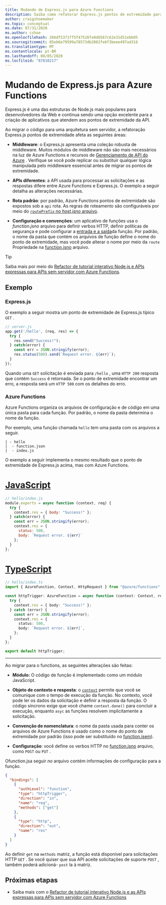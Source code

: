 ```yaml
---
title: Mudando de Express.js para Azure Functions
description: Saiba como refatorar Express.js pontos de extremidade para Azure Functions.
author: craigshoemaker
ms.topic: conceptual
ms.date: 07/31/2020
ms.author: cshoe
ms.openlocfilehash: 266df5371ff5f47526fa9d6567c62e31d51ebb05
ms.sourcegitcommit: 85eb6e79599a78573db2082fe6f3beee497ad316
ms.translationtype: MT
ms.contentlocale: pt-BR
ms.lasthandoff: 08/05/2020
ms.locfileid: "87810217"
---
```

# <a name="shifting-from-expressjs-to-azure-functions"></a>Mudando de Express.js para Azure Functions

Express.js é uma das estruturas de Node.js mais populares para desenvolvedores da Web e continua sendo uma opção excelente para a criação de aplicativos que atendem aos pontos de extremidade da API.

Ao migrar o código para uma arquitetura sem servidor, a refatoração Express.js pontos de extremidade afeta as seguintes áreas:

- **Middleware**: o Express.js apresenta uma coleção robusta de middleware. Muitos módulos de middleware não são mais necessários na luz de Azure Functions e recursos de [Gerenciamento de API do Azure](../api-management/api-management-key-concepts.md) . Verifique se você pode replicar ou substituir qualquer lógica manipulada pelo middleware essencial antes de migrar os pontos de extremidade.

- **APIs diferentes**: a API usada para processar as solicitações e as respostas difere entre Azure Functions e Express.js. O exemplo a seguir detalha as alterações necessárias.

- **Rota padrão**: por padrão, Azure Functions pontos de extremidade são expostos sob a `api` rota. As regras de roteamento são configuráveis por meio do [ `routePrefix` no _host.jsno_ arquivo](./functions-bindings-http-webhook-output.md#hostjson-settings).

- **Configuração e convenções**: um aplicativo de funções usa o _function.jsno_ arquivo para definir verbos HTTP, definir políticas de segurança e pode configurar a [entrada e a saída](./functions-triggers-bindings.md)da função. Por padrão, o nome da pasta que contém os arquivos de função define o nome do ponto de extremidade, mas você pode alterar o nome por meio da `route` Propriedade na [function.jsno](./functions-bindings-http-webhook-trigger.md#customize-the-http-endpoint) arquivo.

> [!TIP]
> Saiba mais por meio do [Refactor de tutorial interativo Node.js e APIs expressas para APIs sem servidor com Azure Functions](/learn/modules/shift-nodejs-express-apis-serverless/).

## <a name="example"></a>Exemplo

### <a name="expressjs"></a>Express.js

O exemplo a seguir mostra um ponto de extremidade de Express.js típico `GET` .

```javascript
// server.js
app.get('/hello', (req, res) => {
  try {
    res.send("Success!");
  } catch(error) {
    const err = JSON.stringify(error);
    res.status(500).send(`Request error. ${err}`);
  }
});
```

Quando uma `GET` solicitação é enviada para `/hello` , uma `HTTP 200` resposta que contém `Success` é retornada. Se o ponto de extremidade encontrar um erro, a resposta será um `HTTP 500` com os detalhes do erro.

### <a name="azure-functions"></a>Azure Functions

Azure Functions organiza os arquivos de configuração e de código em uma única pasta para cada função. Por padrão, o nome da pasta determina o nome da função.

Por exemplo, uma função chamada `hello` tem uma pasta com os arquivos a seguir.

``` files
| - hello
|  - function.json
|  - index.js
```

O exemplo a seguir implementa o mesmo resultado que o ponto de extremidade de Express.js acima, mas com Azure Functions.

# <a name="javascript"></a>[JavaScript](#tab/javascript)

```javascript
// hello/index.js
module.exports = async function (context, req) {
  try {
    context.res = { body: "Success!" };
  } catch(error) {
    const err = JSON.stringify(error);
    context.res = {
      status: 500,
      body: `Request error. ${err}`
    };
  }
};
```

# <a name="typescript"></a>[TypeScript](#tab/typescript)

```typescript
// hello/index.ts
import { AzureFunction, Context, HttpRequest } from "@azure/functions";

const httpTrigger: AzureFunction = async function (context: Context, req: HttpRequest): Promise<void> {
  try {
    context.res = { body: "Success!" };
  } catch (error) {
    const err = JSON.stringify(error);
    context.res = {
      status: 500,
      body: `Request error. ${err}`,
    };
  }
};

export default httpTrigger;
```

---

Ao migrar para o functions, as seguintes alterações são feitas:

- **Módulo:** O código de função é implementado como um módulo JavaScript.

- **Objeto de contexto e resposta**: o [`context`](./functions-reference-node.md#context-object) permite que você se comunique com o tempo de execução da função. No contexto, você pode ler os dados da solicitação e definir a resposta da função. O código síncrono exige que você chame `context.done()` para concluir a execução, enquanto `asyc` as funções resolvem implicitamente a solicitação.

- **Convenção de nomenclatura**: o nome da pasta usada para conter os arquivos de Azure Functions é usado como o nome do ponto de extremidade por padrão (isso pode ser substituído no [function.jsem](./functions-bindings-http-webhook-trigger.md#customize-the-http-endpoint)).

- **Configuração**: você define os verbos HTTP no [function.jsno](./functions-bindings-http-webhook-trigger.md#customize-the-http-endpoint) arquivo, como `POST` ou `PUT` .

Ofunction.jsa seguir _no_ arquivo contém informações de configuração para a função.

```json
{
  "bindings": [
    {
      "authLevel": "function",
      "type": "httpTrigger",
      "direction": "in",
      "name": "req",
      "methods": ["get"]
    },
    {
      "type": "http",
      "direction": "out",
      "name": "res"
    }
  ]
}
```

Ao definir `get` na `methods` matriz, a função está disponível para solicitações HTTP `GET` . Se você quiser que sua API aceite solicitações de suporte `POST` , também poderá adicioná- `post` la à matriz.

## <a name="next-steps"></a>Próximas etapas

- Saiba mais com o [Refactor de tutorial interativo Node.js e as APIs expressas para APIs sem servidor com Azure Functions](/learn/modules/shift-nodejs-express-apis-serverless/)